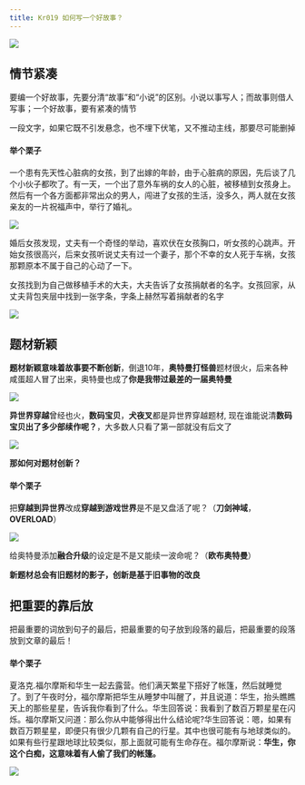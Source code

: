 ```yaml
---
title: Kr019 如何写一个好故事？
---
```


![](https://www.v2fy.com/asset/kr019/opened-white-book-1447273.jpg)

## 情节紧凑

要编一个好故事，先要分清“故事”和“小说”的区别。小说以事写人；而故事则借人写事；一个好故事，要有紧凑的情节

一段文字，如果它既不引发悬念，也不埋下伏笔，又不推动主线，那要尽可能删掉

#### 举个栗子

一个患有先天性心脏病的女孩，到了出嫁的年龄，由于心脏病的原因，先后谈了几个小伙子都吹了。有一天，一个出了意外车祸的女人的心脏，被移植到女孩身上。然后有一个各方面都非常出众的男人，闯进了女孩的生活，没多久，两人就在女孩亲友的一片祝福声中，举行了婚礼。

![](https://www.v2fy.com/asset/kr019/food-couple-sweet-married-2226.jpg)

婚后女孩发现，丈夫有一个奇怪的举动，喜欢伏在女孩胸口，听女孩的心跳声。开始女孩很高兴，后来女孩听说丈夫有过一个妻子，那个不幸的女人死于车祸，女孩那颗原本不属于自己的心动了一下。

女孩找到为自己做移植手术的大夫，大夫告诉了女孩捐献者的名字。女孩回家，从丈夫背包夹层中找到一张字条，字条上赫然写着捐献者的名字

![](https://www.v2fy.com/asset/kr019/photography-of-book-page-1029141.jpg)



##  题材新颖

**题材新颖意味着故事要不断创新**，倒退10年，**奥特曼打怪兽**题材很火，后来各种咸蛋超人冒了出来，奥特曼也成了**你是我带过最差的一届奥特曼**

![](https://www.v2fy.com/asset/kr019/aotemanzuicha.jpg)

**异世界穿越**曾经也火，**数码宝贝**，**犬夜叉**都是异世界穿越题材, 现在谁能说清**数码宝贝出了多少部续作呢？**，大多数人只看了第一部就没有后文了

![](https://www.v2fy.com/asset/kr019/shumabaobei.jpg)



**那如何对题材创新？**

#### 举个栗子

把**穿越到异世界**改成**穿越到游戏世界**是不是又盘活了呢？（**刀剑神域**，**OVERLOAD**）

![](https://www.v2fy.com/asset/kr019/xuliezhizhang.jpg)

给奥特曼添加**融合升级**的设定是不是又能续一波命呢？（**欧布奥特曼**）

**新题材总会有旧题材的影子，创新是基于旧事物的改良**



## 把重要的靠后放

把最重要的词放到句子的最后，把最重要的句子放到段落的最后，把最重要的段落放到文章的最后！

#### 举个栗子

夏洛克.福尔摩斯和华生一起去露营。他们满天繁星下搭好了帐篷，然后就睡觉了。到了午夜时分，福尔摩斯把华生从睡梦中叫醒了，并且说道：华生，抬头瞧瞧天上的那些星星，告诉我你看到了什么。华生回答说：我看到了数百万颗星星在闪烁。福尔摩斯又问道：那么你从中能够得出什么结论呢?华生回答说：嗯，如果有数百万颗星星，即便只有很少几颗有自己的行星。其中也很可能有与地球类似的。如果有些行星跟地球比较类似，那上面就可能有生命存在。福尔摩斯说：**华生，你这个白痴，这意味着有人偷了我们的帐篷。**

![](https://www.v2fy.com/asset/kr019/a9dnq03419181488763.jpg)











